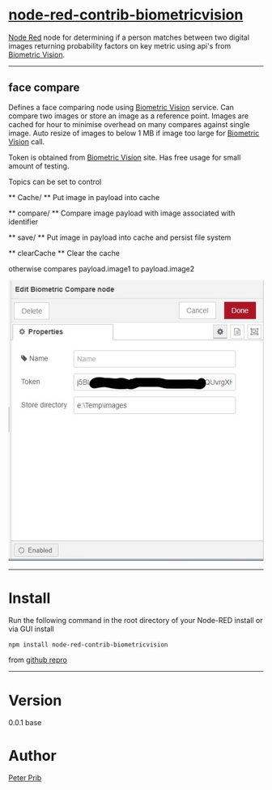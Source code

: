 # [node-red-contrib-biometricvision][2]

[Node Red][1] node for determining if a person matches between two digital images returning probability factors on key metric using api's from [Biometric Vision][4].

------------------------------------------------------------

## face compare

Defines a face comparing node using [Biometric Vision][4] service. Can compare two images or store an image as a reference point. Images are cached for hour to minimise overhead on many compares against single image.  Auto resize of images to below 1 MB if image too large for [Biometric Vision][4] call.

Token is obtained from [Biometric Vision][4] site.  Has free usage for small amount of testing.

Topics can be set to control

** Cache/<identifier> ** Put image in payload into cache

** compare/<identifier> ** Compare image payload with image associated with identifier

** save/<identifier> ** Put image in payload into cache and persist file system

** clearCache ** Clear the cache

otherwise compares payload.image1 to payload.image2

![Compare](documentation/compare.JPG "Compare")

------------------------------------------------------------

# Install

Run the following command in the root directory of your Node-RED install or via GUI install

    npm install node-red-contrib-biometricvision

from [github repro][2]

------------------------------------------------------------

# Version

0.0.1 base

# Author

[Peter Prib][3]

[1]: http://nodered.org "node-red home page"

[2]: https://www.npmjs.com/package/node-red-contrib-biometricvision "source code"

[3]: https://github.com/peterprib "base github"

[4]: https://biometricvision.com "Biometric Vision"
